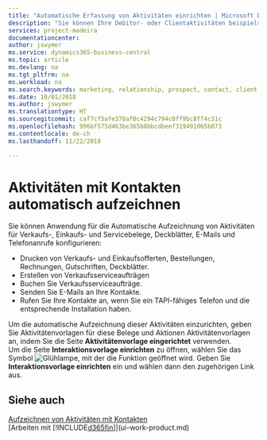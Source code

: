 ```yaml
---
title: "Automatische Erfassung von Aktivitäten einrichten | Microsoft Docs"
description: "Sie können Ihre Debitor- oder Clientaktivitäten beispielsweise Verkaufs-, Einkaufs- und Servicebelege oder Telefongespräche automatisch speichern."
services: project-madeira
documentationcenter: 
author: jswymer
ms.service: dynamics365-business-central
ms.topic: article
ms.devlang: na
ms.tgt_pltfrm: na
ms.workload: na
ms.search.keywords: marketing, relationship, prospect, contact, client, customer
ms.date: 10/01/2018
ms.author: jswymer
ms.translationtype: HT
ms.sourcegitcommit: caf7cf5afe370af0c4294c794c0ff9bc8ff4c31c
ms.openlocfilehash: 996bf575d463be365b0bbcdbeef319491065b873
ms.contentlocale: de-ch
ms.lasthandoff: 11/22/2018

---
```

# <a name="recording-interactions-with-contacts-automatically"></a>Aktivitäten mit Kontakten automatisch aufzeichnen
Sie können Anwendung für die Automatische Aufzeichnung von Aktivitäten für Verkaufs-, Einkaufs- und Servicebelege, Deckblätter, E-Mails und Telefonanrufe konfigurieren:

* Drucken von Verkaufs- und Einkaufsofferten, Bestellungen, Rechnungen, Gutschriften, Deckblätter.
* Erstellen von Verkaufsserviceaufträgen
* Buchen Sie Verkaufsserviceaufträge.
* Senden Sie E-Mails an Ihre Kontakte.
* Rufen Sie Ihre Kontakte an, wenn Sie ein TAPI-fähiges Telefon und die entsprechende Installation haben.

Um die automatische Aufzeichnung dieser Aktivitäten einzurichten, geben Sie Aktivitätenvorlagen für diese Belege und Aktionen Aktivitätenvorlagen an, indem Sie die Seite **Aktivitätenvorlage eingerichtet** verwenden.  
Um die Seite **Interaktionsvorlage einrichten** zu öffnen, wählen Sie das Symbol ![Glühlampe, mit der die Funktion](media/ui-search/search_small.png "Wie möchten Sie weiter verfahren") geöffnet wird. Geben Sie **Interaktionsvorlage einrichten** ein und wählen dann den zugehörigen Link aus.

## <a name="see-also"></a>Siehe auch
[Aufzeichnen von Aktivitäten mit Kontakten](marketing-interactions.md)  
[Arbeiten mit [!INCLUDE[d365fin](includes/d365fin_md.md)]](ui-work-product.md)  


